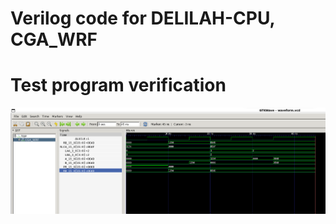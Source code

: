# Verilog code for DELILAH-CPU, CGA_WRF

# Test program verification

![Screenshot from GTKWave](gtkwave.png)